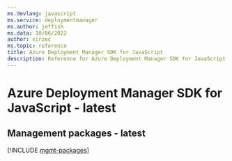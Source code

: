 ```yaml
---
ms.devlang: javascript
ms.service: deploymentmanager
ms.author: jeffish
ms.data: 10/06/2022
author: xirzec
ms.topic: reference
title: Azure Deployment Manager SDK for JavaScript
description: Reference for Azure Deployment Manager SDK for JavaScript
---
```

# Azure Deployment Manager SDK for JavaScript - latest

## Management packages - latest
[!INCLUDE [mgmt-packages](deployment-manager-mgmt-index.md)]